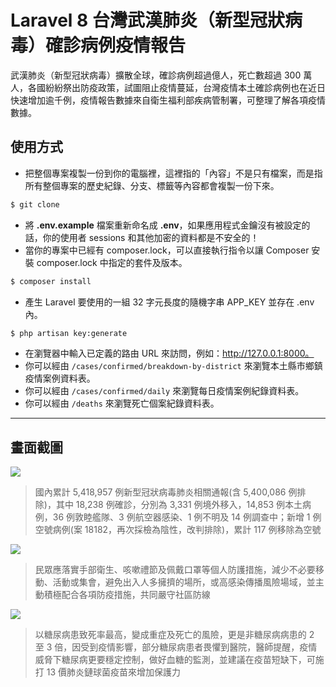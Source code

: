 # Laravel 8 台灣武漢肺炎（新型冠狀病毒）確診病例疫情報告

武漢肺炎（新型冠狀病毒）擴散全球，確診病例超過億人，死亡數超過 300 萬人，各國紛紛祭出防疫政策，試圖阻止疫情蔓延，台灣疫情本土確診病例也在近日快速增加逾千例，疫情報告數據來自衛生福利部疾病管制署，可整理了解各項疫情數據。

## 使用方式
- 把整個專案複製一份到你的電腦裡，這裡指的「內容」不是只有檔案，而是指所有整個專案的歷史紀錄、分支、標籤等內容都會複製一份下來。
```sh
$ git clone
```
- 將 __.env.example__ 檔案重新命名成 __.env__，如果應用程式金鑰沒有被設定的話，你的使用者 sessions 和其他加密的資料都是不安全的！
- 當你的專案中已經有 composer.lock，可以直接執行指令以讓 Composer 安裝 composer.lock 中指定的套件及版本。
```sh
$ composer install
```
- 產生 Laravel 要使用的一組 32 字元長度的隨機字串 APP_KEY 並存在 .env 內。
```sh
$ php artisan key:generate
```
- 在瀏覽器中輸入已定義的路由 URL 來訪問，例如：http://127.0.0.1:8000。
- 你可以經由 `/cases/confirmed/breakdown-by-district` 來瀏覽本土縣市鄉鎮疫情案例資料表。
- 你可以經由 `/cases/confirmed/daily` 來瀏覽每日疫情案例紀錄資料表。
- 你可以經由 `/deaths` 來瀏覽死亡個案紀錄資料表。

----

## 畫面截圖
![](https://i.imgur.com/tXRBDWs.gif)
> 國內累計 5,418,957 例新型冠狀病毒肺炎相關通報(含 5,400,086 例排除)，其中 18,238 例確診，分別為 3,331 例境外移入，14,853 例本土病例，36 例敦睦艦隊、3 例航空器感染、1 例不明及 14 例調查中；新增 1 例空號病例(案 18182，再次採檢為陰性，改判排除)，累計 117 例移除為空號

![](https://i.imgur.com/Uhmq86l.gif)
> 民眾應落實手部衛生、咳嗽禮節及佩戴口罩等個人防護措施，減少不必要移動、活動或集會，避免出入人多擁擠的場所，或高感染傳播風險場域，並主動積極配合各項防疫措施，共同嚴守社區防線

![](https://i.imgur.com/WtjZD2v.gif)
> 以糖尿病患致死率最高，變成重症及死亡的風險，更是非糖尿病病患的 2 至 3 倍，因受到疫情影響，部分糖尿病患者畏懼到醫院，醫師提醒，疫情威脅下糖尿病更要穩定控制，做好血糖的監測，並建議在疫苗短缺下，可施打 13 價肺炎鏈球菌疫苗來增加保護力
